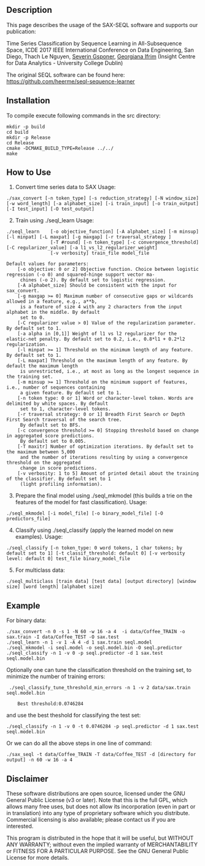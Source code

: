 ## Description

This page describes the usage of the SAX-SEQL software and supports our publication:

Time Series Classification by Sequence Learning in All-Subsequence Space, ICDE 2017 IEEE International Conference on Data Engineering, San Diego, Thach Le Nguyen, [Severin Gsponer](http://svgsponer.github.io), [Georgiana Ifrim](https://github.com/heerme) (Insight Centre for Data Analytics - University College Dublin)

The original SEQL software can be found here: https://github.com/heerme/seql-sequence-learner

## Installation

To compile execute following commands in the src directory:

```
mkdir -p build
cd build
mkdir -p Release
cd Release
cmake -DCMAKE_BUILD_TYPE=Release ../../
make
```


## How to Use

1. Convert time series data to SAX
  Usage:
 ```
 ./sax_convert [-n token_type] [-s reduction_strategy] [-N window_size] [-w word_length] [-a alphabet_size] [-i train_input] [-o train_output] [-I test_input] [-O test_output]
 ```

2. Train using ./seql_learn
  Usage:
```
./seql_learn    [-o objective_function] [-A alphabet_size] [-m minsup] [-l minpat] [-L maxpat] [-g maxgap] [-r traversal_strategy ]
                [-T #round] [-n token_type] [-c convergence_threshold] [-C regularizer_value] [-a l1_vs_l2_regularizer_weight]
                [-v verbosity] train_file model_file

Default values for parameters:
    [-o objective: 0 or 2] Objective function. Choice between logistic regression (-o 0) and squared-hinge support vector ma-
     chines (-o 2). By default set to logistic regression.
	[-A alphabet_size] Should be consistent with the input for sax_convert.
    [-g maxgap >= 0] Maximum number of consecutive gaps or wildcards allowed in a feature, e.g., a**b,
     is a feature of size 4 with any 2 characters from the input alphabet in the middle. By default
     set to 0.
    [-C regularizer value > 0] Value of the regularization parameter. By default set to 1.
    [-a alpha in [0,1]] Weight of l1 vs l2 regularizer for the elastic-net penalty. By default set to 0.2, i.e., 0.8*l1 + 0.2*l2 regularization.
    [-l minpat >= 1] Threshold on the minimum length of any feature. By default set to 1.
    [-L maxpat] Threshold on the maximum length of any feature. By default the maximum length
     is unrestricted, i.e., at most as long as the longest sequence in the training set.
    [-m minsup >= 1] Threshold on the minimum support of features, i.e., number of sequences containing
     a given feature. By default set to 1.
    [-n token type: 0 or 1] Word or character-level token. Words are delimited by white spaces. By default
     set to 1, character-level tokens.
    [-r traversal strategy: 0 or 1] Breadth First Search or Depth First Search traversal of the search tree.
     By default set to BFS.
    [-c convergence threshold >= 0] Stopping threshold based on change in aggregated score predictions.
     By default set to 0.005.
    [-T maxitr] Number of optimization iterations. By default set to the maximum between 5,000
     and the number of iterations resulting by using a convergence threshold on the aggregated
     change in score predictions.
    [-v verbosity: 1 to 5] Amount of printed detail about the training of the classifier. By default set to 1
     (light profiling information).
```
      

3. Prepare the final model using ./seql_mkmodel (this builds a trie on the features of the model for fast classification).
    Usage:
```
./seql_mkmodel [-i model_file] [-o binary_model_file] [-O predictors_file]
```
   

4. Classify using ./seql_classify (apply the learned model on new examples).
    Usage:
```
./seql_classify [-n token_type: 0 word tokens, 1 char tokens; by default set to 1] [-t classif_threshold: default 0] [-v verbosity level: default 0] test_file binary_model_file
```

5. For multiclass data:
```
./seql_multiclass [train data] [test data] [output directory] [window size] [word length] [alphabet size] 
```

## Example

For binary data:
```
./sax_convert -n 0 -s 1 -N 60 -w 16 -a 4  -i data/Coffee_TRAIN -o sax.train -I data/Coffee_TEST -O sax.test
./seql_learn -n 1 -v 1 -A 4 -d 1 sax.train seql.model
./seql_mkmodel -i seql.model -o seql.model.bin -O seql.predictor
./seql_classify -n 1 -v 0 -p seql.predictor -d 1 sax.test seql.model.bin
```

Optionally one can tune the classification threshold on the training set, to minimize the number of training errors:
```
 ./seql_classify_tune_threshold_min_errors -n 1 -v 2 data/sax.train seql.model.bin

    Best threshold:0.0746284
```

and use the best theshold for classifying the test set:
```
./seql_classify -n 1 -v 0 -t 0.0746284 -p seql.predictor -d 1 sax.test seql.model.bin
```

Or we can do all the above steps in one line of command:
```
./sax_seql -t data/Coffee_TRAIN -T data/Coffee_TEST -d [directory for output] -n 60 -w 16 -a 4
```

Disclaimer
----------
These software distributions are open source, licensed under the GNU General Public License (v3 or later). 
Note that this is the full GPL, which allows many free uses, but does not allow its incorporation 
(even in part or in translation) into any type of proprietary software which you distribute. 
Commercial licensing is also available; please contact us if you are interested.
 
This program is distributed in the hope that it will be useful,
but WITHOUT ANY WARRANTY; without even the implied warranty of
MERCHANTABILITY or FITNESS FOR A PARTICULAR PURPOSE. See the
GNU General Public License for more details.






